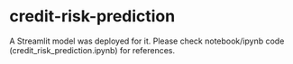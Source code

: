 # credit-risk-prediction

A Streamlit model was deployed for it. Please check notebook/ipynb code (credit_risk_prediction.ipynb) for references.
